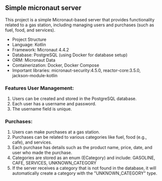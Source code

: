 ## Simple micronaut server

This project is a simple Micronaut-based server that provides functionality related to a gas station, including managing users and purchases (such as fuel, food, and services).

* Project Structure
* Language: Kotlin 
* Framework: Micronaut 4.4.2 
* Database: PostgreSQL (using Docker for database setup)
* ORM: Micronaut Data
* Containerization: Docker, Docker Compose 
* Important libraries: micronaut-security:4.5.0, reactor-core:3.5.0, jackson-module-kotlin

### Features User Management:
1) Users can be created and stored in the PostgreSQL database. 
2) Each user has a username and password. 
3) The username field is unique.

### Purchases:
1) Users can make purchases at a gas station. 
2) Purchases can be related to various categories like fuel, food (e.g., cafe), and services. 
3) Each purchase has details such as the product name, price, date, and user who made the purchase. 
4) Categories are stored as an enum (ECategory) and include: GASOLINE, CAFE, SERVICES, UNKNOWN_CATEGORY 
5) If the server receives a category that is not found in the database, it will automatically create a category with the "UNKNOWN_CATEGORY" type.